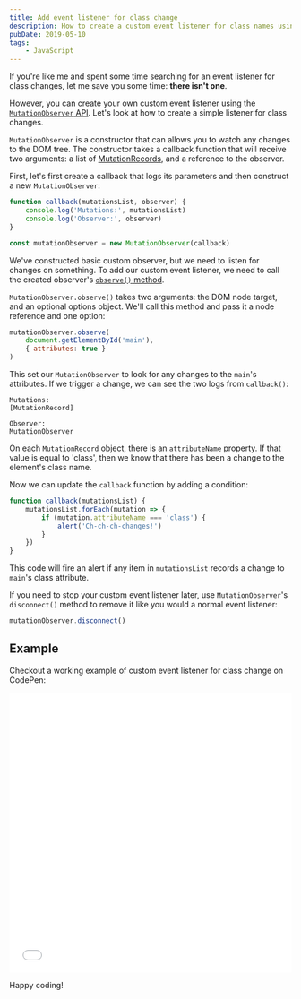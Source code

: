 ```yaml
---
title: Add event listener for class change
description: How to create a custom event listener for class names using the MutationObserver API
pubDate: 2019-05-10
tags:
    - JavaScript
---
```


If you're like me and spent some time searching for an event listener for class changes, let me save you some time: **there isn't one**.

However, you can create your own custom event listener using the [`MutationObserver` API](https://developer.mozilla.org/en-US/docs/Web/API/MutationObserver). Let's look at how to create a simple listener for class changes.

`MutationObserver` is a constructor that can allows you to watch any changes to the DOM tree. The constructor takes a callback function that will receive two arguments: a list of [MutationRecords](https://developer.mozilla.org/en-US/docs/Web/API/MutationRecord), and a reference to the observer.

First, let's first create a callback that logs its parameters and then construct a new `MutationObserver`:

```js
function callback(mutationsList, observer) {
    console.log('Mutations:', mutationsList)
    console.log('Observer:', observer)
}

const mutationObserver = new MutationObserver(callback)
```

We've constructed basic custom observer, but we need to listen for changes on something. To add our custom event listener, we need to call the created observer's [`observe()` method](https://developer.mozilla.org/en-US/docs/Web/API/MutationObserver/observe).

`MutationObserver.observe()` takes two arguments: the DOM node target, and an optional options object. We'll call this method and pass it a node reference and one option:

```js
mutationObserver.observe(
    document.getElementById('main'),
    { attributes: true }
)
```

This set our `MutationObserver` to look for any changes to the `main`'s attributes. If we trigger a change, we can see the two logs from `callback()`:

```
Mutations:
[MutationRecord]

Observer:
MutationObserver
```

On each `MutationRecord` object, there is an `attributeName` property. If that value is equal to 'class', then we know that there has been a change to the element's class name.

Now we can update the `callback` function by adding a condition:

<!-- ```js/0-5 -->
```js
function callback(mutationsList) {
    mutationsList.forEach(mutation => {
        if (mutation.attributeName === 'class') {
            alert('Ch-ch-ch-changes!')
        }
    })
}
```

This code will fire an alert if any item in `mutationsList` records a change to `main`'s class attribute.

If you need to stop your custom event listener later, use `MutationObserver`'s `disconnect()` method to remove it like you would a normal event listener:

```js
mutationObserver.disconnect()
```

## Example

Checkout a working example of custom event listener for class change on CodePen:

<iframe height="500" style="width: 100%;" scrolling="no" title="Event listener for class change" src="//codepen.io/SeanMcP/embed/preview/RmWJvV/?height=500&theme-id=0&default-tab=js,result" frameborder="no" allowtransparency="true" allowfullscreen="true">
  See the Pen <a href='https://codepen.io/SeanMcP/pen/RmWJvV/'>Event listener for class change</a> by Sean McPherson
  (<a href='https://codepen.io/SeanMcP'>@SeanMcP</a>) on <a href='https://codepen.io'>CodePen</a>.
</iframe>

Happy coding!